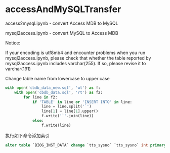 # accessAndMySQLTransfer

access2mysql.ipynb - convert Access MDB to MySQL

mysql2access.ipynb -  convert MySQL to Access MDB

Notice:

If your encoding is utf8mb4 and encounter problems when you run mysql2access.ipynb, please check that whether the table reported by mysql2access.ipynb includes varchar(255). If so, please revise it to varchar(191)

Change table name from lowercase to upper case
```python
with open('cbdb_data_new.sql', 'wt') as f:
    with open('cbdb_data.sql', 'rt') as f2:
        for line in f2:
            if 'TABLE' in line or 'INSERT INTO' in line:
                line = line.split('`')
                line[1] = line[1].upper()
                f.write('`'.join(line))
            else:
                f.write(line)
```

执行如下命令添加索引
```sql
alter table `BIOG_INST_DATA` change `tts_sysno` `tts_sysno` int primary key auto_increment;
```
